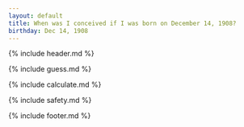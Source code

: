 ```yaml
---
layout: default
title: When was I conceived if I was born on December 14, 1908?
birthday: Dec 14, 1908
---
```


{% include header.md %}

{% include guess.md %}

{% include calculate.md %}

{% include safety.md %}

{% include footer.md %}



